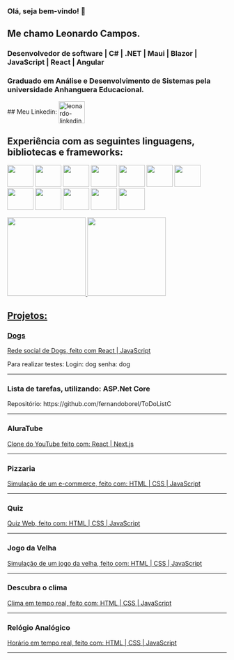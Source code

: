 ### Olá, seja bem-vindo! 👋

 

## Me chamo Leonardo Campos.

 

### Desenvolvedor de software | C# | .NET | Maui | Blazor | JavaScript | React | Angular

 

### Graduado em Análise e Desenvolvimento de Sistemas pela universidade Anhanguera Educacional.

 
<div style="display: inline-block">
## Meu Linkedin:
<a href="https://www.linkedin.com/in/leo-campos-a6113534/" target="_blank">
<img align="center" alt="leonardo-linkedin" height="50" width="60" src="https://cdn.jsdelivr.net/gh/devicons/devicon/icons/linkedin/linkedin-original.svg"/>
</a>
</div>

 

## Experiência com as seguintes linguagens, bibliotecas e frameworks:
<img src="https://cdn.jsdelivr.net/gh/devicons/devicon/icons/csharp/csharp-original.svg" height="50" width="60"></img>
<img src="https://cdn.jsdelivr.net/gh/devicons/devicon/icons/dotnetcore/dotnetcore-original.svg" height="50" width="60"></img>
<img src="https://cdn.jsdelivr.net/gh/devicons/devicon/icons/microsoftsqlserver/microsoftsqlserver-plain-wordmark.svg" height="50" width="60"></img>
<img src="https://cdn.jsdelivr.net/gh/devicons/devicon/icons/bootstrap/bootstrap-plain-wordmark.svg" height="50" width="60"></img>
<img src="https://cdn.jsdelivr.net/gh/devicons/devicon/icons/typescript/typescript-original.svg" height="50" width="60"></img>
<img src="https://cdn.jsdelivr.net/gh/devicons/devicon/icons/react/react-original-wordmark.svg" height="50" width="60"></img>
<img src="https://cdn.jsdelivr.net/gh/devicons/devicon/icons/angularjs/angularjs-original.svg" height="50" width="60"></img>
<img src="https://cdn.jsdelivr.net/gh/devicons/devicon/icons/javascript/javascript-original.svg" height="50" width="60"></img>
<img src="https://cdn.jsdelivr.net/gh/devicons/devicon/icons/sass/sass-original.svg" height="50" width="60"></img>
<img src="https://cdn.jsdelivr.net/gh/devicons/devicon/icons/jquery/jquery-original-wordmark.svg" height="50" width="60"></img>
<img src="https://cdn.jsdelivr.net/gh/devicons/devicon/icons/html5/html5-original-wordmark.svg" height="50" width="60"></img>
<img src="https://cdn.jsdelivr.net/gh/devicons/devicon/icons/css3/css3-original-wordmark.svg" height="50" width="60"></img>

 

<div>
<a href="https://github.com/Leopcampos">
<img height="180em" src="https://github-readme-stats.vercel.app/api?username=fernandoborel&show_icons=true&theme=radical&include_all_commits=true&count_private=true"/>
<img height="180em" src="https://github-readme-stats.vercel.app/api/top-langs/?username=Leopcampos&layout=compact&langs_count=16&theme=radical"/>
</div>

 

 

## Projetos:
<div>
<h3>Dogs</h3>
<a href="https://dogs-khaki.vercel.app/"><p>Rede social de Dogs, feito com React | JavaScript</p></a>
<p>Para realizar testes: Login: dog  senha: dog</p>
</div>

 

<hr/>

 

<div>
<h3>Lista de tarefas, utilizando: ASP.Net Core</h3>
<p>Repositório: https://github.com/fernandoborel/ToDoListC</p>
</div>

 

<hr/>


<div>
<h3>AluraTube</h3>
<a href="https://alura-tube-zeta.vercel.app/"><p>Clone do YouTube feito com: React | Next.js</p></a>  
</div>

 

<hr/>

 

<div>
<h3>Pizzaria</h3>
<a href="https://fernandoborel.github.io/projeto-pizzaria/">
<p>Simulação de um e-commerce, feito com: HTML | CSS | JavaScript</p>
</a>
</div>

 

<hr/>

 

<div>
<h3>Quiz</h3>
<a href="https://fernandoborel.github.io/quizweb/">
<p>Quiz Web, feito com: HTML | CSS | JavaScript</p>
</a>
</div>

 

<hr/>

 

<div>
<h3>Jogo da Velha</h3>
<a href="https://fernandoborel.github.io/jogodavelha/">
<p>Simulação de um jogo da velha, feito com: HTML | CSS | JavaScript</p>
</a>
</div>

 

<hr/>

 

<div>
<h3>Descubra o clima</h3>
<a href="https://fernandoborel.github.io/descubra-o-clima/">
<p>Clima em tempo real, feito com: HTML | CSS | JavaScript</p>
</a>
</div>

 

<hr/>

 

<div>
<h3>Relógio Analógico</h3>
<a href="https://fernandoborel.github.io/relogio-analogico/">
<p>Horário em tempo real, feito com: HTML | CSS | JavaScript</p>
</a>
</div>

 

<hr/>
